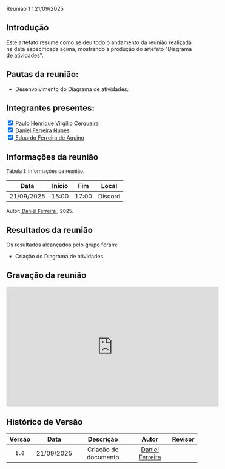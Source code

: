 Reunião 1 : 21/09/2025

## Introdução

Este artefato resume como se deu todo o andamento da reunião realizada na data especificada acima, mostrando a produção do artefato "Diagrama de atividades".


## Pautas da reunião:

- Desenvolvimento do Diagrama de atividades.


## Integrantes presentes:

<label><input type="checkbox" checked abled>[ Paulo Henrique Virgilio Cerqueira ](https://github.com/paulocerqr)</label><br>
<label><input type="checkbox" checked abled>[ Daniel Ferreira Nunes ](https://github.com/Mach1r0)</label><br>
<label><input type="checkbox" checked abled>[ Eduardo Ferreira de Aquino ](https://github.com/fxred)</label><br>

## Informações da reunião

<font size="2" >

<p > Tabela 1: Informações da reunião. </p>

</font>

| Data | Início | Fim | Local |
|:-:|:-:|:-:|:-:|
| 21/09/2025  | 15:00 | 17:00 | Discord |

<font size="2" >

<p>Autor:<a href= "https://github.com/mach1r0"> Daniel Ferreira </a>, 2025.</p>

</font>

## Resultados da reunião

Os resultados alcançados pelo grupo foram:

 - Criação do Diagrama de atividades.


## Gravação da reunião

<iframe width="560" height="315" src="https://www.youtube.com/embed/bvLe6AGrgVk" title="YouTube video player" frameborder="0" allow="accelerometer; autoplay; clipboard-write; encrypted-media; gyroscope; picture-in-picture; web-share" referrerpolicy="strict-origin-when-cross-origin" allowfullscreen></iframe>

## Histórico de Versão

| Versão | Data | Descrição | Autor | Revisor
|:-:|:-:|:-:|:-:|:-:|
|`1.0`| 21/09/2025 | Criação do documento| [Daniel Ferreira](https://github.com/Mach1r0)| []() |